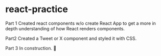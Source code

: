 # react-practice

Part 1
Created react components w/o create React App to get a more in depth understanding of how React renders components.

Part2
Created a Tweet or X component and styled it with CSS.

Part 3
In construction. 🚧


